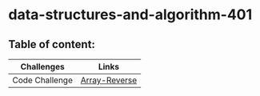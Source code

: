 # data-structures-and-algorithm-401

## Table of content:

Challenges | Links
---------- | ----------
Code Challenge |  [Array-Reverse](challenges-401/Array-Reverse/Read1.md)
